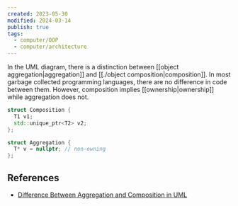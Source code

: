 ```yaml
---
created: 2023-05-30
modified: 2024-03-14
publish: true
tags:
  - computer/OOP
  - computer/architecture
---
```

In the UML diagram, there is a distinction between [[object aggregation|aggregation]] and [[./object composition|composition]]. In most garbage collected programming languages, there are no difference in code between them. However, composition implies [[ownership|ownership]] while aggregation does not.

```cpp
struct Composition {
  T1 v1;
  std::unique_ptr<T2> v2;
};

struct Aggregation {
  T* v = nullptr; // non-owning
};
```

## References
- [Difference Between Aggregation and Composition in UML](https://www.guru99.com/uml-aggregation-vs-composition.html)
